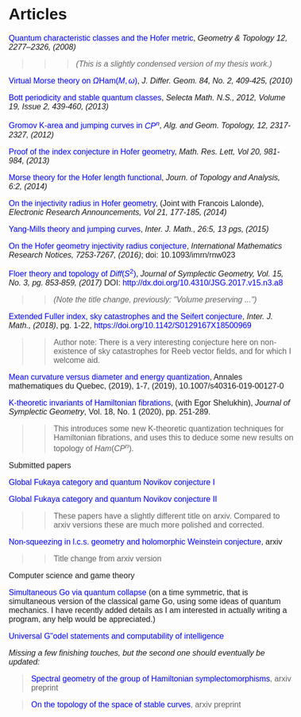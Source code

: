 <STYLE>
<!--
A{text-decoration:none}
A{color:blue}
body {
    font: normal 16px Verdana, Arial, sans-serif;
}

-->
</STYLE>

# Articles 
[Quantum characteristic classes and the Hofer metric][1],
*Geometry & Topology 12, 2277–2326, (2008)*

> > >*(This is a slightly condensed version of my
thesis work.)*

[Virtual Morse theory on $\Omega \text {Ham} (M, \omega)$][2], *J.
Differ. Geom. 84, No. 2, 409-425, (2010)*

[Bott periodicity and stable quantum classes][3], *Selecta Math.
N.S., 2012, Volume 19, Issue 2, 439-460, (2013)*

[Gromov K-area and jumping curves in $CP^n$][4],  *Alg. and Geom.
Topology, 12, 2317-2327, (2012)*

[Proof of the index conjecture in Hofer geometry][7], *Math. Res.
Lett, Vol 20, 981-984, (2013)*

[Morse theory for the Hofer length functional][8], *Journ. of
Topology and Analysis, 6:2, (2014)*

[On the injectivity radius in Hofer geometry][10], (Joint with
Francois Lalonde), *Electronic Research Announcements, Vol 21, 177-185, (2014)*

[Yang-Mills theory and jumping curves][9], *Inter. J. Math., 26:5, 13 pgs, (2015)*

[On the Hofer geometry injectivity radius conjecture][16], *International Mathematics Research Notices, 7253-7267, (2016)*; 
doi: 10.1093/imrn/rnw023

[Floer theory and topology of $Diff (S ^2)$][11], *Journal of Symplectic Geometry, Vol. 15, No. 3, pg. 853-859, (2017)*
DOI: http://dx.doi.org/10.4310/JSG.2017.v15.n3.a8

> > *(Note the title change, previously: "Volume preserving ...")*

[Extended Fuller index, sky catastrophes and the Seifert conjecture][19],  *Inter. J. Math.,  (2018)*, pg. 1-22, https://doi.org/10.1142/S0129167X18500969

>> Author note: There is a very interesting conjecture here on non-existence of sky catastrophes for Reeb vector fields, and for which I welcome aid.

[Mean curvature versus diameter and energy quantization][T], Annales mathematiques du Quebec, (2019), 1-7, (2019), 10.1007/s40316-019-00127-0

[K-theoretic invariants of Hamiltonian fibrations][17], (with Egor Shelukhin), 
*Journal of Symplectic Geometry*, Vol. 18, No. 1 (2020), pp. 251-289.



> > This introduces some new K-theoretic quantization techniques for  Hamiltonian fibrations, and uses this to deduce some new results on topology of $Ham (CP^n)$.




Submitted papers


[Global Fukaya category and quantum Novikov conjecture I][5]

[Global Fukaya category and quantum Novikov conjecture II][6] 

> > These papers have a slightly different title on arxiv. Compared to arxiv versions these are much more polished and corrected.


[Non-squeezing in l.c.s. geometry and holomorphic Weinstein conjecture][18], arxiv

>> Title change from arxiv version 

Computer science and game theory

[Simultaneous Go via quantum collapse][14] (on a time symmetric, that is simultaneous version of the
classical game Go, using some ideas of quantum mechanics. I have recently added details as I am interested in actually writing a program, any help would be appreciated.)

[Universal G\"odel statements and computability of intelligence][20] 


<!-- In construction -->
<!-- Geometric cycles in secondary K-theory --> 
<!-- > > I use the Global Fukaya category of  fibrations with Calabi-Yau fibers to construct geometric cycles in secondary K-theory of Bertrand Toen. Mainly the point is to give a link between geometry and secondary K-theory, of the kind that exists for ordinary K-theory. -->

*Missing a few finishing touches, but the second one should eventually be
updated:*

> [Spectral geometry of the group of Hamiltonian
symplectomorphisms][12], arxiv preprint

> [On the topology of the space of stable curves][13], arxiv preprint



[1]: http://arxiv.org/pdf/0709.4510.pdf
[2]: https://docs.google.com/file/d/0B1BCuxjt683fbnVpaTNrUEQxeVk/edit
[3]: http://arxiv.org/pdf/0912.2948.pdf
[4]: http://arxiv.org/pdf/1006.4383.pdf
[5]: http://yashamon.github.io/web2/papers/GlobalFukayaPartI.pdf 
[6]: http://yashamon.github.io/web2/papers/GlobalFukayaPartII.pdf 
[7]: http://arxiv.org/pdf/1204.3098v3 
[8]: http://arxiv.org/pdf/1308.3456v3 
[9]: http://arxiv.org/pdf/1312.0928v3 
[10]: http://www.aimsciences.org/journals/doIpChk.jsp?paperID=10672&mode=full
[11]: http://arxiv.org/pdf/1409.3975.pdf
[12]: https://docs.google.com/file/d/0B1BCuxjt683fNGtVc3Y3OG9TMTA/edit
[13]: https://docs.google.com/file/d/0B1BCuxjt683fSkNHdjA4QXJwSm8/edit 
[14]: http://yashamon.github.io/web2/papers/Sgo.pdf
[16]: https://www.dropbox.com/s/mf54vt1f5b9ulah/injectivitynoLinfty.pdf?dl=0
[15]: http://www.worldscientific.com/doi/pdf/10.1142/S0129167X15500299?src=recsys 
[17]: http://arxiv.org/pdf/1508.06793.pdf
[18]: http://yashamon.github.io/web2/papers/conformalsymplectic21.pdf
[19]: https://arxiv.org/abs/1703.07801
[20]: http://yashamon.github.io/web2/papers/immitation.pdf
[T]:http://yashamon.github.io/web2/papers/topping.pdf 

